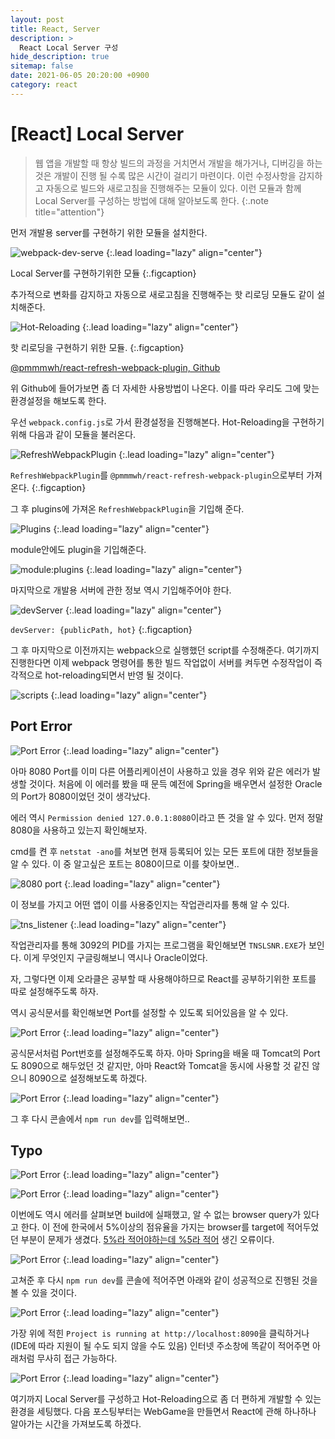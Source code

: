 ```yaml
---
layout: post
title: React, Server
description: >
  React Local Server 구성
hide_description: true
sitemap: false
date: 2021-06-05 20:20:00 +0900
category: react
---
```


# [React] Local Server

> 웹 앱을 개발할 때 항상 빌드의 과정을 거치면서 개발을 해가거나, 디버깅을 하는 것은 개발이 진행 될 수록 많은 시간이 걸리기 마련이다. 이런 수정사항을 감지하고 자동으로 빌드와 새로고침을 진행해주는 모듈이 있다. 이런 모듈과 함께 Local Server를 구성하는 방법에 대해 알아보도록 한다.
{:.note title="attention"}

먼저 개발용 server를 구현하기 위한 모듈을 설치한다. 

![webpack-dev-serve](/assets/img/about-react/start-react/27.PNG)
{:.lead loading="lazy" align="center"}

Local Server를 구현하기위한 모듈
{:.figcaption}

추가적으로 변화를 감지하고 자동으로 새로고침을 진행해주는 핫 리로딩 모듈도 같이 설치해준다.

![Hot-Reloading](/assets/img/about-react/start-react/26-hotReloadingStart.PNG)
{:.lead loading="lazy" align="center"}

핫 리로딩을 구현하기 위한 모듈.
{:.figcaption}

[@pmmmwh/react-refresh-webpack-plugin, Github](https://github.com/pmmmwh/react-refresh-webpack-plugin)

위 Github에 들어가보면 좀 더 자세한 사용방법이 나온다. 이를 따라 우리도 그에 맞는 환경설정을 해보도록 한다.

우선 `webpack.config.js`로 가서 환경설정을 진행해본다. Hot-Reloading을 구현하기 위해 다음과 같이 모듈을 불러온다.

![RefreshWebpackPlugin](/assets/img/about-react/start-react/29.PNG)
{:.lead loading="lazy" align="center"}

`RefreshWebpackPlugin`를 `@pmmmwh/react-refresh-webpack-plugin`으로부터 가져온다.
{:.figcaption}

그 후 plugins에 가져온 `RefreshWebpackPlugin`을 기입해 준다.

![Plugins](/assets/img/about-react/start-react/30.PNG)
{:.lead loading="lazy" align="center"}

module안에도 plugin을 기입해준다.

![module:plugins](/assets/img/about-react/start-react/31.PNG)
{:.lead loading="lazy" align="center"}

마지막으로 개발용 서버에 관한 정보 역시 기입해주어야 한다.

![devServer](/assets/img/about-react/start-react/32.PNG)
{:.lead loading="lazy" align="center"}

`devServer: {publicPath, hot}`
{:.figcaption}

그 후 마지막으로 이전까지는 webpack으로 실행했던 script를 수정해준다. 여기까지 진행한다면 이제 webpack 명령어를 통한 빌드 작업없이 서버를 켜두면 수정작업이 즉각적으로 hot-reloading되면서 반영 될 것이다.

![scripts](/assets/img/about-react/start-react/28.PNG)
{:.lead loading="lazy" align="center"}

## Port Error

![Port Error](/assets/img/about-react/start-react/33-run_dev_port_error.PNG)
{:.lead loading="lazy" align="center"}

아마 8080 Port를 이미 다른 어플리케이션이 사용하고 있을 경우 위와 같은 에러가 발생할 것이다. 처음에 이 에러를 봤을 때 문득 예전에 Spring을 배우면서 설정한 Oracle의 Port가 8080이었던 것이 생각났다.

에러 역시 `Permission denied 127.0.0.1:8080`이라고 뜬 것을 알 수 있다. 먼저 정말 8080을 사용하고 있는지 확인해보자.

cmd를 켠 후 `netstat -ano`를 쳐보면 현재 등록되어 있는 모든 포트에 대한 정보들을 알 수 있다. 이 중 알고싶은 포트는 8080이므로 이를 찾아보면..

![8080 port](/assets/img/about-react/start-react/34.PNG)
{:.lead loading="lazy" align="center"}

이 정보를 가지고 어떤 앱이 이를 사용중인지는 작업관리자를 통해 알 수 있다.

![tns_listener](/assets/img/about-react/start-react/35-tns_listener(Oracle).PNG)
{:.lead loading="lazy" align="center"}

작업관리자를 통해 3092의 PID를 가지는 프로그램을 확인해보면 `TNSLSNR.EXE`가 보인다. 이게 무엇인지 구글링해보니 역시나 Oracle이었다.  

자, 그렇다면 이제 오라클은 공부할 때 사용해야하므로 React를 공부하기위한 포트를 따로 설정해주도록 하자.  

역시 공식문서를 확인해보면 Port를 설정할 수 있도록 되어있음을 알 수 있다.

![Port Error](/assets/img/about-react/start-react/33-run_dev_port_error-1.PNG)
{:.lead loading="lazy" align="center"}

공식문서처럼 Port번호를 설정해주도록 하자. 아마 Spring을 배울 때 Tomcat의 Port도 8090으로 해두었던 것 같지만, 아마 React와 Tomcat을 동시에 사용할 것 같진 않으니 8090으로 설정해보도록 하겠다.

![Port Error](/assets/img/about-react/start-react/36.PNG)
{:.lead loading="lazy" align="center"}

그 후 다시 콘솔에서 `npm run dev`를 입력해보면..

## Typo

![Port Error](/assets/img/about-react/start-react/37.PNG)
{:.lead loading="lazy" align="center"}

![Port Error](/assets/img/about-react/start-react/38.PNG)
{:.lead loading="lazy" align="center"}

이번에도 역시 에러를 살펴보면 build에 실패했고, 알 수 없는 browser query가 있다고 한다. 이 전에 한국에서 5%이상의 점유율을 가지는 browser를 target에 적어두었던 부분이 문제가 생겼다. <u>5%라 적어야하는데 %5라 적어</u> 생긴 오류이다.

![Port Error](/assets/img/about-react/start-react/39.PNG)
{:.lead loading="lazy" align="center"}

고쳐준 후 다시 `npm run dev`를 콘솔에 적어주면 아래와 같이 성공적으로 진행된 것을 볼 수 있을 것이다.

![Port Error](/assets/img/about-react/start-react/40.PNG)
{:.lead loading="lazy" align="center"}

가장 위에 적힌 `Project is running at http://localhost:8090`을 클릭하거나(IDE에 따라 지원이 될 수도 되지 않을 수도 있음) 인터넷 주소창에 똑같이 적어주면 아래처럼 무사히 접근 가능하다.

![Port Error](/assets/img/about-react/start-react/41.PNG)
{:.lead loading="lazy" align="center"}

여기까지 Local Server를 구성하고 Hot-Reloading으로 좀 더 편하게 개발할 수 있는 환경을 세팅했다. 다음 포스팅부터는 WebGame을 만들면서 React에 관해 하나하나 알아가는 시간을 가져보도록 하겠다.